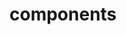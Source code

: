 <!-- Space: ZshHacker -->
<!-- Parent: Project -->
<!-- Title: Components -->

<!-- Label: ZshHacker -->
<!-- Label: Project -->
<!-- Label: Components -->
<!-- Include: docs/disclaimer.md -->
<!-- Include: ac:toc -->

# components
